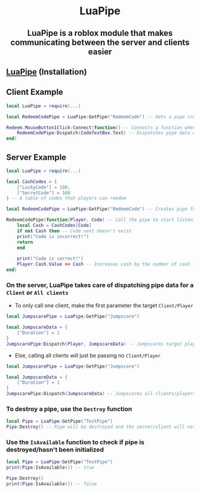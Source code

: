 <h1 align="center">LuaPipe</h1>

<h2 align="center">LuaPipe is a roblox module that makes communicating between the server and clients easier</h2>

## [LuaPipe](https://github.com/haski333/LuaPipe/blob/main/LuaPipe.lua) (Installation)

## Client Example
```lua
local LuaPipe = require(...)

local RedeemCodePipe = LuaPipe:GetPipe("RedeemCode") -- Gets a pipe created from the server by a name

Redeem.MouseButton1Click:Connect(function() -- Connects a function when the reedem button is clicked
    RedeemCodePipe:Dispatch(CodeTextBox.Text) -- Dispatches pipe data and sends parameters to the receiver
end)
```
## Server Example
```lua
local LuaPipe = require(...)

local CashCodes = {
    ["LuckyCode"] = 100,
    ["SecretCode"] = 100
} -- A table of codes that players can reedem

local RedeemCodePipe = LuaPipe:GetPipe("RedeemCode") -- Creates pipe for communication

RedeemCodePipe(function(Player, Code) -- Call the pipe to start listening and set your callback
    local Cash = CashCodes[Code]
    if not Cash then -- Code sent doesn't exist
	print("Code is incorrect!")
	return
    end
	
    print("Code is correct!")
    Player.Cash.Value += Cash -- Increases cash by the number of cash from the code
end)
```
### On the server, LuaPipe takes care of dispatching pipe data for a **`Client`** or `All clients`

- To only call one client, make the first parameter the target `Client/Player`
```lua
local JumpscarePipe = LuaPipe:GetPipe("Jumpscare")

local JumpscareData = {
    ["Duration"] = 1
}
JumpscarePipe:Dispatch(Player, JumpscareData) -- Jumpscares target player
```
- Else, calling all clients will just be passing no `Client/Player`
```lua
local JumpscarePipe = LuaPipe:GetPipe("Jumpscare")

local JumpscareData = {
    ["Duration"] = 1
}
JumpscarePipe:Dispatch(JumpscareData) -- Jumpscares all clients/players
```
### To destroy a pipe, use the `Destroy` function
```lua
local Pipe = LuaPipe:GetPipe("TestPipe")
Pipe:Destroy() -- Pipe will be destroyed and the server/client will not longer receive data
```
### Use the `IsAvailable` function to check if pipe is destroyed/hasn't been initialized
```lua
local Pipe = LuaPipe:GetPipe("TestPipe")
print(Pipe:IsAvailable()) -- true

Pipe:Destroy()
print(Pipe:IsAvailable()) -- false
```

